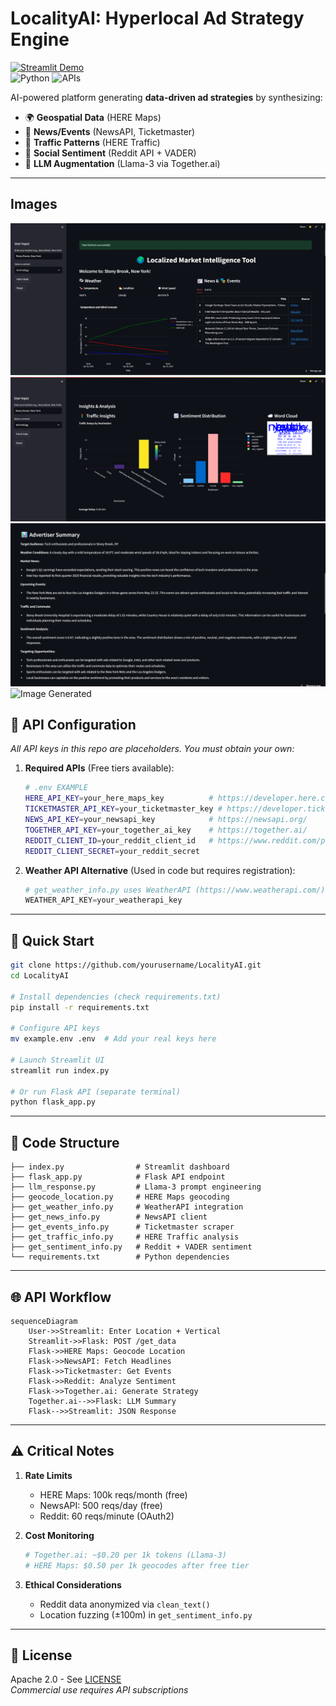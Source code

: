 # LocalityAI: Hyperlocal Ad Strategy Engine  
[![Streamlit Demo](https://static.streamlit.io/badges/streamlit_badge_black_white.svg)](https://ai-market-intelligence-tool.streamlit.app/)  
![Python](https://img.shields.io/badge/python-3.10%2B-blue) ![APIs](https://img.shields.io/badge/APIs-6_integrated-orange)

AI-powered platform generating **data-driven ad strategies** by synthesizing:
- 🌍 **Geospatial Data** (HERE Maps)  
- 📰 **News/Events** (NewsAPI, Ticketmaster)  
- 🚦 **Traffic Patterns** (HERE Traffic)  
- 💬 **Social Sentiment** (Reddit API + VADER)  
- 🤖 **LLM Augmentation** (Llama-3 via Together.ai)  

---

## Images
![Live info fetched](images-LAI/LAI-1.png)
![Visualizations](images-LAI/LAI-2.png)
![Summary Generated](images-LAI/LAI-3.png)
![Image Generated](images-LAI/LAI-4.png)



## 🔑 API Configuration  
*All API keys in this repo are placeholders. You must obtain your own:*  

1. **Required APIs** (Free tiers available):
   ```bash
   # .env EXAMPLE
   HERE_API_KEY=your_here_maps_key          # https://developer.here.com/
   TICKETMASTER_API_KEY=your_ticketmaster_key # https://developer.ticketmaster.com/
   NEWS_API_KEY=your_newsapi_key            # https://newsapi.org/
   TOGETHER_API_KEY=your_together_ai_key    # https://together.ai/
   REDDIT_CLIENT_ID=your_reddit_client_id   # https://www.reddit.com/prefs/apps
   REDDIT_CLIENT_SECRET=your_reddit_secret
   ```

2. **Weather API Alternative** (Used in code but requires registration):
   ```python
   # get_weather_info.py uses WeatherAPI (https://www.weatherapi.com/)
   WEATHER_API_KEY=your_weatherapi_key
   ```

---

## 🚀 Quick Start  
```bash
git clone https://github.com/yourusername/LocalityAI.git
cd LocalityAI

# Install dependencies (check requirements.txt)
pip install -r requirements.txt

# Configure API keys
mv example.env .env  # Add your real keys here

# Launch Streamlit UI
streamlit run index.py

# Or run Flask API (separate terminal)
python flask_app.py
```

---

## 🧩 Code Structure  
```
├── index.py                # Streamlit dashboard
├── flask_app.py            # Flask API endpoint
├── llm_response.py         # Llama-3 prompt engineering
├── geocode_location.py     # HERE Maps geocoding
├── get_weather_info.py     # WeatherAPI integration
├── get_news_info.py        # NewsAPI client
├── get_events_info.py      # Ticketmaster scraper
├── get_traffic_info.py     # HERE Traffic analysis
├── get_sentiment_info.py   # Reddit + VADER sentiment
└── requirements.txt        # Python dependencies
```

---

## 🌐 API Workflow  
```mermaid
sequenceDiagram
    User->>Streamlit: Enter Location + Vertical
    Streamlit->>Flask: POST /get_data
    Flask->>HERE Maps: Geocode Location
    Flask->>NewsAPI: Fetch Headlines
    Flask->>Ticketmaster: Get Events
    Flask->>Reddit: Analyze Sentiment
    Flask->>Together.ai: Generate Strategy
    Together.ai-->>Flask: LLM Summary
    Flask-->>Streamlit: JSON Response
```

---

## ⚠️ Critical Notes  
1. **Rate Limits**  
   - HERE Maps: 100k reqs/month (free)  
   - NewsAPI: 500 reqs/day (free)  
   - Reddit: 60 reqs/minute (OAuth2)  

2. **Cost Monitoring**  
   ```python
   # Together.ai: ~$0.20 per 1k tokens (Llama-3)
   # HERE Maps: $0.50 per 1k geocodes after free tier
   ```

3. **Ethical Considerations**  
   - Reddit data anonymized via `clean_text()`  
   - Location fuzzing (±100m) in `get_sentiment_info.py`

---

## 📜 License  
Apache 2.0 - See [LICENSE](LICENSE)  
*Commercial use requires API subscriptions*  

```
